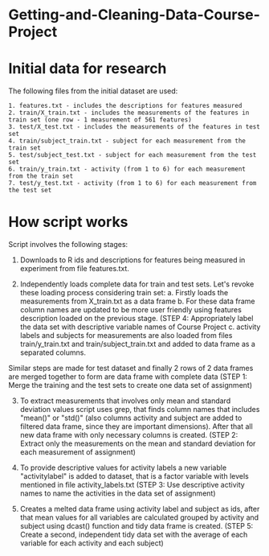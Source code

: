 # Getting-and-Cleaning-Data-Course-Project

# Initial data for research

The following files from the initial dataset are used:

    1. features.txt - includes the descriptions for features measured
    2. train/X_train.txt - includes the measurements of the features in train set (one row - 1 measurement of 561 features)
    3. test/X_test.txt - includes the measurements of the features in test set
    4. train/subject_train.txt - subject for each measurement from the train set
    5. test/subject_test.txt - subject for each measurement from the test set
    6. train/y_train.txt - activity (from 1 to 6) for each measurement from the train set
    7. test/y_test.txt - activity (from 1 to 6) for each measurement from the test set

# How script works

Script involves the following stages:

   1.  Downloads to R ids and descriptions for features being measured in experiment from file features.txt.

   2.  Independently loads complete data for train and test sets. Let's revoke these loading process considering train set:
    a. Firstly loads the measurements from X_train.txt as a data frame
    b. For these data frame column names are updated to be more user friendly using features description loaded on the previous         stage. (STEP 4: Appropriately label the data set with descriptive variable names of Course Project
    c. activity labels and subjects for measurements are also loaded from files train/y_train.txt and train/subject_train.txt and added to data frame as a separated columns.

Similar steps are made for test dataset and finally 2 rows of 2 data frames are merged together to form are data frame with complete data (STEP 1: Merge the training and the test sets to create one data set of assignment)

   3.  To extract measurements that involves only mean and standard deviation values script uses grep, that finds column names that includes "mean()" or "std()" (also columns activity and subject are added to filtered data frame, since they are important dimensions). After that all new data frame with only necessary columns is created. (STEP 2: Extract only the measurements on the mean and standard deviation for each measurement of assignment)

   4.  To provide descriptive values for activity labels a new variable "activitylabel" is added to dataset, that is a factor variable with levels mentioned in file activity_labels.txt (STEP 3: Use descriptive activity names to name the activities in the data set of assignment)

   5.  Creates a melted data frame using activity label and subject as ids, after that mean values for all variables are calculated grouped by activity and subject using dcast() function and tidy data frame is created. (STEP 5: Create a second, independent tidy data set with the average of each variable for each activity and each subject)
